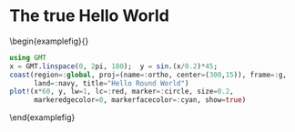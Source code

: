 # The true Hello World

\begin{examplefig}{}
```julia
using GMT
x = GMT.linspace(0, 2pi, 180);	y = sin.(x/0.2)*45;
coast(region=:global, proj=(name=:ortho, center=(300,15)), frame=:g,
      land=:navy, title="Hello Round World")
plot!(x*60, y, lw=1, lc=:red, marker=:circle, size=0.2,
      markeredgecolor=0, markerfacecolor=:cyan, show=true)
```
\end{examplefig}